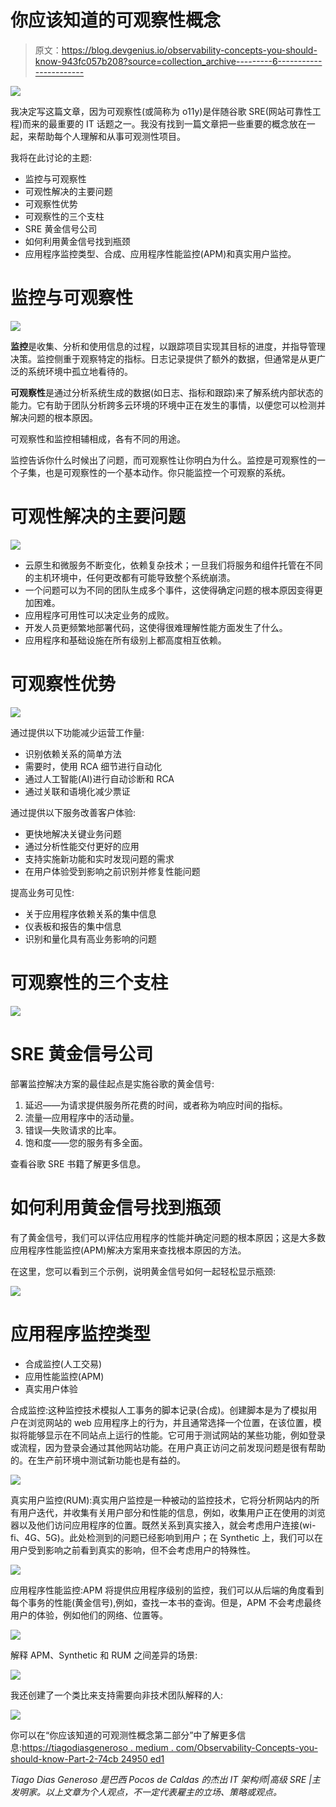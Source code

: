 # 你应该知道的可观察性概念

> 原文：<https://blog.devgenius.io/observability-concepts-you-should-know-943fc057b208?source=collection_archive---------6----------------------->

![](img/5ced6884e03f0881901644c3e2359d6c.png)

我决定写这篇文章，因为可观察性(或简称为 o11y)是伴随谷歌 SRE(网站可靠性工程)而来的最重要的 IT 话题之一。我没有找到一篇文章把一些重要的概念放在一起，来帮助每个人理解和从事可观测性项目。

我将在此讨论的主题:

*   监控与可观察性
*   可观性解决的主要问题
*   可观察性优势
*   可观察性的三个支柱
*   SRE 黄金信号公司
*   如何利用黄金信号找到瓶颈
*   应用程序监控类型、合成、应用程序性能监控(APM)和真实用户监控。

# 监控与可观察性

![](img/a75241267b59c75db0340c2270fa02bf.png)

**监控**是收集、分析和使用信息的过程，以跟踪项目实现其目标的进度，并指导管理决策。监控侧重于观察特定的指标。日志记录提供了额外的数据，但通常是从更广泛的系统环境中孤立地看待的。

**可观察性**是通过分析系统生成的数据(如日志、指标和跟踪)来了解系统内部状态的能力。它有助于团队分析跨多云环境的环境中正在发生的事情，以便您可以检测并解决问题的根本原因。

可观察性和监控相辅相成，各有不同的用途。

监控告诉你什么时候出了问题，而可观察性让你明白为什么。监控是可观察性的一个子集，也是可观察性的一个基本动作。你只能监控一个可观察的系统。

# 可观性解决的主要问题

![](img/f103fac8a1b303338a422e5a3fec87d4.png)

*   云原生和微服务不断变化，依赖复杂技术；一旦我们将服务和组件托管在不同的主机环境中，任何更改都有可能导致整个系统崩溃。
*   一个问题可以为不同的团队生成多个事件，这使得确定问题的根本原因变得更加困难。
*   应用程序可用性可以决定业务的成败。
*   开发人员更频繁地部署代码，这使得很难理解性能方面发生了什么。
*   应用程序和基础设施在所有级别上都高度相互依赖。

# 可观察性优势

![](img/9a59d741eae8f9d677cabbaa03be5633.png)

通过提供以下功能减少运营工作量:

*   识别依赖关系的简单方法
*   需要时，使用 RCA 细节进行自动化
*   通过人工智能(AI)进行自动诊断和 RCA
*   通过关联和语境化减少票证

通过提供以下服务改善客户体验:

*   更快地解决关键业务问题
*   通过分析性能交付更好的应用
*   支持实施新功能和实时发现问题的需求
*   在用户体验受到影响之前识别并修复性能问题

提高业务可见性:

*   关于应用程序依赖关系的集中信息
*   仪表板和报告的集中信息
*   识别和量化具有高业务影响的问题

# 可观察性的三个支柱

![](img/58d4ffcbb389643cda1be9a67bcc300a.png)

# SRE 黄金信号公司

部署监控解决方案的最佳起点是实施谷歌的黄金信号:

1.  延迟——为请求提供服务所花费的时间，或者称为响应时间的指标。
2.  流量—应用程序中的活动量。
3.  错误—失败请求的比率。
4.  饱和度——您的服务有多全面。

查看谷歌 SRE 书籍了解更多信息。​

# 如何利用黄金信号找到瓶颈

有了黄金信号，我们可以评估应用程序的性能并确定问题的根本原因；这是大多数应用程序性能监控(APM)解决方案用来查找根本原因的方法。

在这里，您可以看到三个示例，说明黄金信号如何一起轻松显示瓶颈:

![](img/b394af009c864566096dee51561b9322.png)

# 应用程序监控类型

*   合成监控(人工交易)
*   应用性能监控(APM)
*   真实用户体验

合成监控:这种监控技术模拟人工事务的脚本记录(合成)。创建脚本是为了模拟用户在浏览网站的 web 应用程序上的行为，并且通常选择一个位置，在该位置，模拟将能够显示在不同站点上运行的性能。它可用于测试网站的某些功能，例如登录或流程，因为登录会通过其他网站功能。在用户真正访问之前发现问题是很有帮助的。在生产前环境中测试新功能也是有益的。

![](img/6816f6aeba98a6a91d83453b9d0a8a25.png)

真实用户监控(RUM):真实用户监控是一种被动的监控技术，它将分析网站内的所有用户迭代，并收集有关用户部分和性能的信息，例如，收集用户正在使用的浏览器以及他们访问应用程序的位置。既然关系到真实接入，就会考虑用户连接(wi-fi、4G、5G)。此处检测到的问题已经影响到用户；在 Synthetic 上，我们可以在用户受到影响之前看到真实的影响，但不会考虑用户的特殊性。

![](img/0bef728e532eab33292dc66b83e82213.png)

应用程序性能监控:APM 将提供应用程序级别的监控，我们可以从后端的角度看到每个事务的性能(黄金信号),例如，查找一本书的查询。但是，APM 不会考虑最终用户的体验，例如他们的网络、位置等。

![](img/2ab08116a4ee00b4f7e4b3c3c464b80e.png)

解释 APM、Synthetic 和 RUM 之间差异的场景:

![](img/7cabd1dc4a4ca967d00953768d13e6a9.png)

我还创建了一个类比来支持需要向非技术团队解释的人:

![](img/522a7b308ed06ec8119e245ca070978d.png)

你可以在“你应该知道的可观测性概念第二部分”中了解更多信息:[https://tiagodiasgeneroso . medium . com/Observability-Concepts-you-should-know-Part-2-74cb 24950 ed1](https://tiagodiasgeneroso.medium.com/observability-concepts-you-should-know-part-2-74cb24950ed1)

*Tiago Dias Generoso 是巴西 Pocos de Caldas 的杰出 IT 架构师|高级 SRE |主发明家。以上文章为个人观点，不一定代表雇主的立场、策略或观点。*